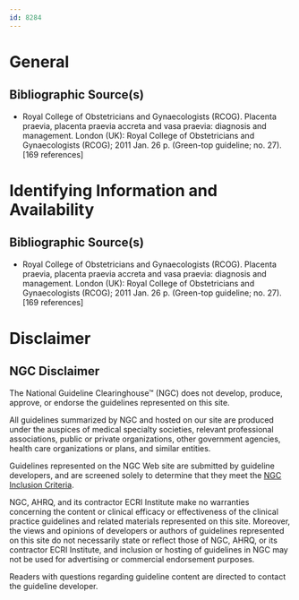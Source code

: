 ```yaml
---
id: 8284
---
```


# General

## Bibliographic Source(s)

- Royal College of Obstetricians and Gynaecologists (RCOG). Placenta praevia, placenta praevia accreta and vasa praevia: diagnosis and management. London (UK): Royal College of Obstetricians and Gynaecologists (RCOG); 2011 Jan. 26 p. (Green-top guideline; no. 27). [169 references]

# Identifying Information and Availability

## Bibliographic Source(s)

- Royal College of Obstetricians and Gynaecologists (RCOG). Placenta praevia, placenta praevia accreta and vasa praevia: diagnosis and management. London (UK): Royal College of Obstetricians and Gynaecologists (RCOG); 2011 Jan. 26 p. (Green-top guideline; no. 27). [169 references]

# Disclaimer

## NGC Disclaimer

The National Guideline Clearinghouse™ (NGC) does not develop, produce, approve, or endorse the guidelines represented on this site.

All guidelines summarized by NGC and hosted on our site are produced under the auspices of medical specialty societies, relevant professional associations, public or private organizations, other government agencies, health care organizations or plans, and similar entities.

Guidelines represented on the NGC Web site are submitted by guideline developers, and are screened solely to determine that they meet the [NGC Inclusion Criteria](/help-and-about/summaries/inclusion-criteria).

NGC, AHRQ, and its contractor ECRI Institute make no warranties concerning the content or clinical efficacy or effectiveness of the clinical practice guidelines and related materials represented on this site. Moreover, the views and opinions of developers or authors of guidelines represented on this site do not necessarily state or reflect those of NGC, AHRQ, or its contractor ECRI Institute, and inclusion or hosting of guidelines in NGC may not be used for advertising or commercial endorsement purposes.

Readers with questions regarding guideline content are directed to contact the guideline developer.

